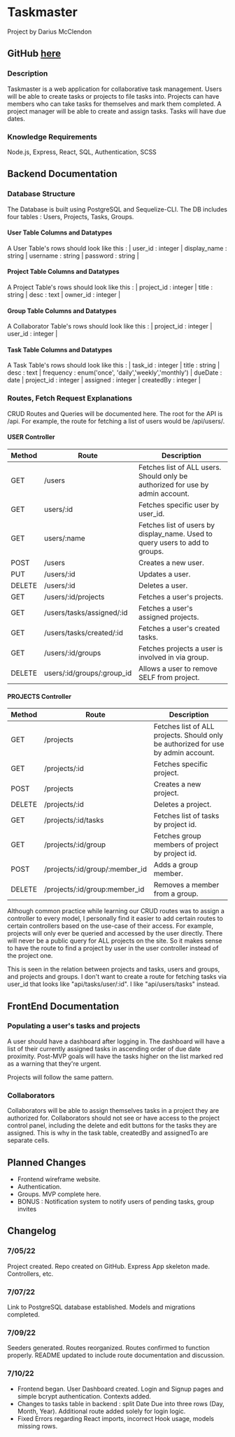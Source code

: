 # Taskmaster

 Project by Darius McClendon

## GitHub [here](https://github.com/dariusmcclendon/Taskmaster)

### Description

Taskmaster is a web application for collaborative task management. Users will be able to create tasks or projects to file tasks into. Projects can have members who can take tasks for themselves and mark them completed. A project manager will be able to create and assign tasks. Tasks will have due dates.

### Knowledge Requirements

Node.js, Express, React, SQL, Authentication, SCSS


## Backend Documentation
### Database Structure

The Database is built using PostgreSQL and Sequelize-CLI. The DB includes four tables : Users, Projects, Tasks, Groups. 

#### User Table Columns and Datatypes
A User Table's rows should look like this :
| user_id : integer | display_name : string | username : string | password : string |

#### Project Table Columns and Datatypes
A Project Table's rows should look like this :
| project_id : integer | title : string | desc : text | owner_id : integer | 

#### Group Table Columns and Datatypes
A Collaborator Table's rows should look like this : 
| project_id : integer | user_id : integer |

#### Task Table Columns and Datatypes
A Task Table's rows should look like this :
| task_id : integer | title : string | desc : text | frequency : enum('once', 'daily','weekly','monthly') | dueDate : date | project_id : integer | assigned : integer | createdBy : integer |

### Routes, Fetch Request Explanations

CRUD Routes and Queries will be documented here.
The root for the API is /api. For example, the route for fetching a list of users would be /api/users/.

#### USER Controller

| Method | Route | Description |
| ------ | ----- | ----------- |
| GET | /users | Fetches list of ALL users. Should only be authorized for use by admin account. |
| GET | users/:id | Fetches specific user by user_id. |
| GET | users/:name | Fetches list of users by display_name. Used to query users to add to groups. |
| POST | /users | Creates a new user. |
| PUT | /users/:id | Updates a user. | 
| DELETE | /users/:id | Deletes a user. |
| GET | /users/:id/projects | Fetches a user's projects. | 
| GET | /users/tasks/assigned/:id | Fetches a user's assigned projects. | 
| GET | /users/tasks/created/:id | Fetches a user's created tasks. |
| GET | /users/:id/groups | Fetches projects a user is involved in via group. |
| DELETE | users/:id/groups/:group_id | Allows a user to remove SELF from project. |

#### PROJECTS Controller

| Method | Route | Description |
| ------ | ----- | ----------- |
| GET | /projects | Fetches list of ALL projects. Should only be authorized for use by admin account. | 
| GET | /projects/:id | Fetches specific project. | 
| POST | /projects | Creates a new project. |
| DELETE | /projects/:id | Deletes a project. | 
| GET | /projects/:id/tasks | Fetches list of tasks by project id. | 
| GET | /projects/:id/group | Fetches group members of project by project id. | 
| POST | /projects/:id/group/:member_id | Adds a group member. | 
| DELETE | /projects/:id/group:member_id | Removes a member from a group. |  

Although common practice while learning our CRUD routes was to assign a controller to every model, I personally find it easier to add certain routes to certain controllers based on the use-case of their access. For example, projects will only ever be queried and accessed by the user directly. There will never be a public query for ALL projects on the site. So it makes sense to have the route to find a project by user in the user controller instead of the project one.

This is seen in the relation between projects and tasks, users and groups, and projects and groups. I don't want to create a route for fetching tasks via user_id that looks like "api/tasks/user/:id". I like "api/users/tasks" instead.



## FrontEnd Documentation

### Populating a user's tasks and projects

A user should have a dashboard after logging in. The dashboard will have a list of their currently assigned tasks in ascending order of due date proximity. Post-MVP goals will have the tasks higher on the list marked red as a warning that they're urgent.

Projects will follow the same pattern.

### Collaborators

Collaborators will be able to assign themselves tasks in a project they are authorized for. Collaborators should not see or have access to the project control panel, including the delete and edit buttons for the tasks they are assigned. This is why in the task table, createdBy and assignedTo are separate cells.

## Planned Changes

- Frontend wireframe website.
- Authentication.
- Groups. MVP complete here.
- BONUS : Notification system to notify users of pending tasks, group invites



## Changelog

### 7/05/22
Project created. Repo created on GitHub. Express App skeleton made. Controllers, etc.

### 7/07/22
Link to PostgreSQL database established. Models and migrations completed. 

### 7/09/22
Seeders generated. Routes reorganized. Routes confirmed to function properly. README updated to include route documentation and discussion.

### 7/10/22
 - Frontend began. User Dashboard created. Login and Signup pages and simple bcrypt authentication. Contexts added. 
 - Changes to tasks table in backend : split Date Due into three rows (Day, Month, Year). Additional route added solely for login logic.
 - Fixed Errors regarding React imports, incorrect Hook usage, models missing rows.







